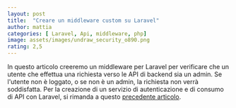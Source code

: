 ```yaml
---
layout: post
title:  "Creare un middleware custom su Laravel"
author: mattia
categories: [ Laravel, Api, middleware, php]
image: assets/images/undraw_security_o890.png
rating: 2,5
---
```



In questo articolo creeremo un middleware per Laravel per verificare che un utente che effettua una richiesta verso le API di backend sia un admin.
Se l'utente non è loggato, o se non è un admin, la richiesta non verrà soddisfatta. Per la creazione di un servizio di autenticazione e di consumo di API con Laravel, 
si rimanda a questo <a href="https://mattiatoselli.github.io/codingsamurai/Oauth-Laravel-Api/">precedente articolo</a>.
